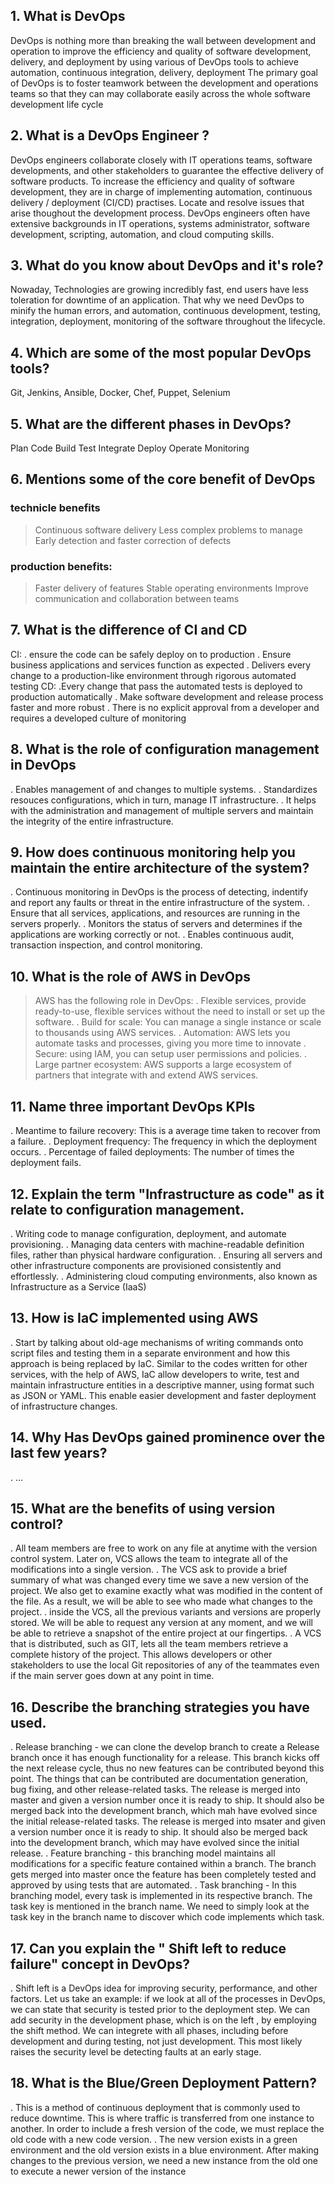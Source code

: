 ## 1. What is DevOps
DevOps is nothing more than breaking the wall between development and operation to improve the efficiency and quality of software development, delivery, and deployment by using various of DevOps tools to achieve automation, continuous integration, delivery, deployment
The primary goal of DevOps is to foster teamwork between the development and operations teams so that they can may collaborate easily across the whole software development life cycle
## 2. What is a DevOps Engineer ?
DevOps engineers collaborate closely with IT operations teams, software developments, and other stakeholders to guarantee the effective delivery of software products.
To increase the efficiency and quality of software development, they are in charge of implementing automation, continuous delivery / deployment (CI/CD) practises.
Locate and resolve issues that arise thoughout the development process.
DevOps engineers often have extensive backgrounds in IT operations, systems administrator, software development, scripting, automation, and cloud computing skills. 
## 3. What do you know about DevOps and it's role?
Nowaday, Technologies are growing incredibly fast, end users have less toleration for downtime of an application. That why we need DevOps to minify the human errors, and automation, continuous development, testing, integration, deployment, monitoring of the software throughout the lifecycle.
## 4. Which are some of the most popular DevOps tools?
Git, Jenkins, Ansible, Docker, Chef, Puppet, Selenium
## 5. What are the different phases in DevOps?
Plan
Code
Build 
Test
Integrate
Deploy
Operate
Monitoring
## 6. Mentions some of the core benefit of DevOps
### technicle benefits
> Continuous software delivery
> Less complex problems to manage
> Early detection and faster correction of defects
### production benefits:
> Faster delivery of features
> Stable operating environments
> Improve communication and collaboration between teams
## 7. What is the difference of CI and CD
CI:
. ensure the code can be safely deploy on to production
. Ensure business applications and services function as expected
. Delivers every change to a production-like environment through rigorous automated testing
CD:
.Every change that pass the automated tests is deployed to production automatically
. Make software development and release process faster and more robust
. There is no explicit approval from a developer and requires a developed culture of monitoring
## 8. What is the role of configuration management in DevOps
. Enables management of and changes to multiple systems.
. Standardizes resouces configurations, which in turn, manage IT infrastructure.
. It helps with the administration and management of multiple servers and maintain the integrity of the entire infrastructure.
## 9. How does continuous monitoring help you maintain the entire architecture of the system?
. Continuous monitoring in DevOps is the process of detecting, indentify and report any faults or threat in the entire infrastructure of the system.
. Ensure that all services, applications, and resources are running in the servers properly.
. Monitors the status of servers and determines if the applications are working correctly or not.
. Enables continuous audit, transaction inspection, and control monitoring.
## 10. What is the role of AWS in DevOps
> AWS has the following role in DevOps:
. Flexible services, provide ready-to-use, flexible services without the need to install or set up the software.
. Build for scale: You can manage a single instance or scale to thousands using AWS services.
. Automation: AWS lets you automate tasks and processes, giving you more time to innovate
. Secure: using IAM, you can setup user permissions and policies.
. Large partner ecosystem: AWS supports a large ecosystem of partners that integrate with and extend AWS services.
## 11. Name three important DevOps KPIs
. Meantime to failure recovery: This is a average time taken to recover from a failure.
. Deployment frequency: The frequency in which the deployment occurs.
. Percentage of failed deployments: The number of times the deployment fails.
## 12. Explain the term "Infrastructure as code" as it relate to configuration management.
. Writing code to manage configuration, deployment, and automate provisioning.
. Managing data centers with machine-readable definition files, rather than physical hardware configuration.
. Ensuring all servers and other infrastructure components are provisioned consistently and effortlessly.
. Administering cloud computing environments, also known as Infrastructure as a Service (IaaS)
## 13. How is IaC implemented using AWS
. Start by talking about old-age mechanisms of writing commands onto script files and testing them in a separate environment and how this approach is being replaced by IaC. Similar to the codes written for other services, with the help of AWS, IaC allow developers to write, test and maintain infrastructure entities in a descriptive manner, using format such as JSON or YAML. This enable easier development and faster deployment of infrastructure changes.
## 14. Why Has DevOps gained prominence over the last few years?
. ...
## 15. What are the benefits of using version control?
. All team members are free to work on any file at anytime with the version control system. Later on, VCS allows the team to integrate all of the modifications into a single version.
. The VCS ask to provide a brief summary of what was changed every time we save a new version of the project. We also get to examine exactly what was modified in the content of the file. As a result, we will be able to see who made what changes to the project.
. inside the VCS, all the previous variants and versions are properly stored. We will be able to request any version at any moment, and we will be able to retrieve a snapshot of the entire project at our fingertips. 
. A VCS that is distributed, such as GIT, lets all the team members retrieve a complete history of the project. This allows developers or other stakeholders to use the local Git repositories of any of the teammates even if the main server goes down at any point in time.
## 16. Describe the branching strategies you have used.
. Release branching - we can clone the develop branch to create a Release branch once it has enough functionality for a release. This branch kicks off the next release cycle, thus no new features can be contributed beyond this point. The things that can be contributed are documentation generation, bug fixing, and other release-related tasks. The release is merged into master and given a version number once it is ready to ship. It should also be merged back into the development branch, which mah have evolved since the initial release-related tasks. The release is merged into msater and given a version number once it is ready to ship. It should also be merged back into the development branch, which may have evolved since the initial release.
. Feature branching - this branching model maintains all modifications for a specific feature contained within a branch. The branch gets merged into master once the feature has been completely tested and approved by using tests that are automated.
. Task branching - In this branching model, every task is implemented in its respective branch. The task key is mentioned in the branch name. We need to simply look at the task key in the branch name to discover which code implements which task.
## 17. Can you explain the " Shift left to reduce failure" concept in DevOps?
. Shift left is a DevOps idea for improving security, performance, and other factors. Let us take an example: if we look at all of the processes in DevOps, we can state that security is tested prior to the deployment step. We can add security in the development phase, which is on the left , by employing the shift method. We can integrete with all phases, including before development and during testing, not just development. This most likely raises the security level be detecting faults at an early stage.
## 18. What is the Blue/Green Deployment Pattern?
. This is a method of continuous deployment that is commonly used to reduce downtime. This is where traffic is transferred from one instance to another. In order to include a fresh version of the code, we must replace the old code with a new code version.
. The new version exists in a green environment and the old version exists in a blue environment. After making changes to the previous version, we need a new instance from the old one to execute a newer version of the instance 
